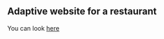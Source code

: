 ## Adaptive website for a restaurant
 You can look [here](https://elenanaychuk.github.io/restaurant-website/)
